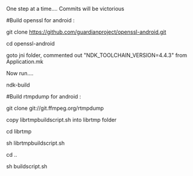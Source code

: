 One step at a time.... 
Commits will be victorious  

#Build openssl for android :

git clone https://github.com/guardianproject/openssl-android.git

cd openssl-android

goto jni folder, commented out "NDK_TOOLCHAIN_VERSION=4.4.3" from Application.mk

Now run....

ndk-build

#Build rtmpdump for android :

git clone git://git.ffmpeg.org/rtmpdump

copy librtmpbuildscript.sh into librtmp folder

cd librtmp

sh librtmpbuildscript.sh

cd ..

sh buildscript.sh

